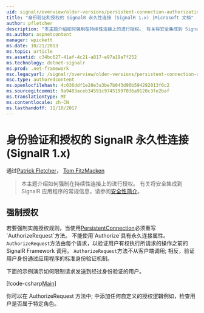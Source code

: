```yaml
---
uid: signalr/overview/older-versions/persistent-connection-authorization
title: "身份验证和授权的 SignalR 永久性连接 (SignalR 1.x) |Microsoft 文档"
author: pfletcher
description: "本主题介绍如何强制在持续性连接上的进行授权。 有关将安全集成到 SignalR 应用程序的常规信息..."
ms.author: aspnetcontent
manager: wpickett
ms.date: 10/21/2013
ms.topic: article
ms.assetid: c34bc627-41af-4c21-a817-e97a19a7f252
ms.technology: dotnet-signalr
ms.prod: .net-framework
msc.legacyurl: /signalr/overview/older-versions/persistent-connection-authorization
msc.type: authoredcontent
ms.openlocfilehash: 4c036ddf1e20e3a3be7b043d90b594292013f6c2
ms.sourcegitcommit: 9a9483aceb34591c97451997036a9120c3fe2baf
ms.translationtype: MT
ms.contentlocale: zh-CN
ms.lasthandoff: 11/10/2017
---
```

<a name="authentication-and-authorization-for-signalr-persistent-connections-signalr-1x"></a>身份验证和授权的 SignalR 永久性连接 (SignalR 1.x)
====================
通过[Patrick Fletcher](https://github.com/pfletcher)， [Tom FitzMacken](https://github.com/tfitzmac)

> 本主题介绍如何强制在持续性连接上的进行授权。 有关将安全集成到 SignalR 应用程序的常规信息，请参阅[安全性简介](index.md)。


## <a name="enforce-authorization"></a>强制授权

若要强制实施授权规则，当使用[PersistentConnection](https://msdn.microsoft.com/en-us/library/microsoft.aspnet.signalr.persistentconnection(v=vs.111).aspx)必须重写`AuthorizeRequest`方法。 不能使用`Authorize`具有永久连接属性。 `AuthorizeRequest`方法由每个请求，以验证用户有权执行所请求的操作之前的 SignalR Framework 调用。 `AuthorizeRequest`方法不从客户端调用; 相反，验证用户身份通过应用程序的标准身份验证机制。

下面的示例演示如何限制请求发送到经过身份验证的用户。

[!code-csharp[Main](persistent-connection-authorization/samples/sample1.cs)]

你可以在 AuthorizeRequest 方法中; 中添加任何自定义的授权逻辑例如，检查用户是否属于特定角色。
